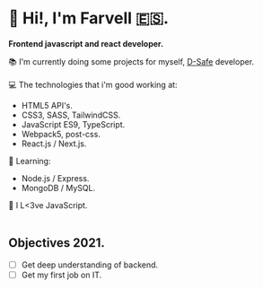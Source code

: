 # 👋 Hi!, I'm Farvell 🇪🇸.

**Frontend javascript and react developer.** <br>

 📚 I'm currently doing some projects for myself, <a href="https://discordsafe.com/">D-Safe</a> developer.<br><br>
 💻 The technologies that i'm good working at:
 
  - HTML5 API's.
  - CSS3, SASS, TailwindCSS.
  - JavaScript ES9, TypeScript.
  - Webpack5, post-css.
  - React.js / Next.js.
  
  💪 Learning:
  
  - Node.js / Express.
  - MongoDB / MySQL.
  
  
💛 I L<3ve JavaScript.<br><br>
 
 ## Objectives 2021.
- [ ] Get deep understanding of backend.
- [ ] Get my first job on IT.
